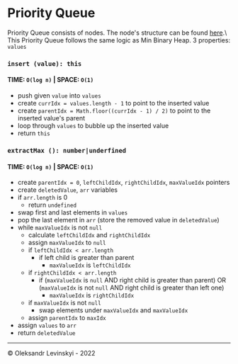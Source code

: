 # Priority Queue
Priority Queue consists of nodes. The node's structure can be found [here](priority-queue/Node.js).\ 
This Priority Queue follows the same logic as Min Binary Heap.
3 properties: `values`

### `insert (value): this`
#### TIME: `O(log n)` | SPACE: `O(1)`
* push given `value` into `values`
* create `currIdx = values.length - 1` to point to the inserted value
* create `parentIdx = Math.floor((currIdx - 1) / 2)` to point to the inserted value's parent
* loop through `values` to bubble up the inserted value
* return `this`

### `extractMax (): number|underfined`
#### TIME: `O(log n)` | SPACE: `O(1)`
* create `parentIdx = 0`, `leftChildIdx`, `rightChildIdx`, `maxValueIdx` pointers
* create `deletedValue`, `arr` variables
* if `arr.length` is 0
    * return `undefined`
* swap first and last elements in `values`
* pop the last element in `arr` (store the removed value in `deletedValue`)
* while `maxValueIdx` is not `null`
    * calculate `leftChildIdx` and `rightChildIdx`
    * assign `maxValueIdx` to `null`
    * if `leftChildIdx < arr.length`
        * if left child is greater than parent
            * `maxValueIdx` is `leftChildIdx`
    * if `rightChildIdx < arr.length`
        * if (`maxValueIdx` is `null` AND right child is greater than parent) OR
             (`maxValueIdx` is not `null` AND right child is greater than left one)
            * `maxValueIdx` is `rightChildIdx`
    * if `maxValueIdx` is not `null`
        * swap elements under `maxValueIdx` and `maxValueIdx`
    * assign `parentIdx` to `maxIdx`
* assign `values` to `arr`
* return `deletedValue`

---

&copy; Oleksandr Levinskyi - 2022
